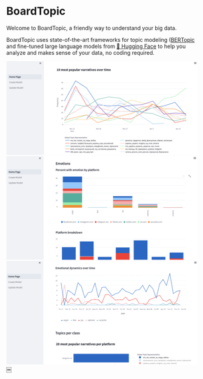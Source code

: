 # BoardTopic

Welcome to BoardTopic, a friendly way to understand your big data.

BoardTopic uses state-of-the-art frameworks for topic modeling ([BERTopic](https://maartengr.github.io/BERTopic/algorithm/algorithm.html) and fine-tuned large language models from [:hugs: Hugging Face](https://huggingface.co) to help you analyze and makes sense of your data, no coding required.  

![10 most popular topics over time](pics/pic1.png)
![Emotions](pics/pic2.png)
![Emotional dynamics over time](pics/pic3.png)
￼
